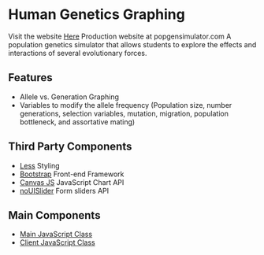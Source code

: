 Human Genetics Graphing
==============
Visit the website [Here](http://popgensimulator.com/)
Production website at popgensimulator.com
A population genetics simulator that allows students to explore the effects and interactions of several evolutionary forces.

Features
--------------
- Allele vs. Generation Graphing
- Variables to modify the allele frequency (Population size, number generations, selection variables, mutation, migration, population bottleneck, and assortative mating)

Third Party Components 
--------------
- [Less](http://lesscss.org/) Styling 
- [Bootstrap](http://getbootstrap.com/) Front-end Framework  
- [Canvas JS](http://canvasjs.com/) JavaScript Chart API
- [noUISlider](http://refreshless.com/nouislider/) Form sliders API


Main Components 
--------------
- [Main JavaScript Class](https://github.com/JoshuaRogan/genetics/blob/master/public/js/population_genetics.js "JavaScript Class")
- [Client JavaScript Class](https://github.com/JoshuaRogan/genetics/blob/master/public/js/index.js "JavaScript Class")
